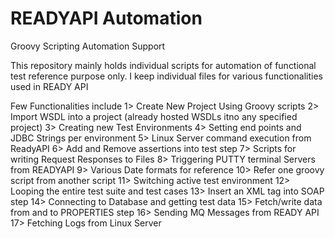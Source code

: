 # READYAPI Automation
Groovy Scripting Automation Support

This repository mainly holds individual scripts for automation of functional test reference purpose only.
I keep individual files for various functionalities used in READY API

Few Functionalities include
1> Create New Project Using Groovy scripts
2> Import WSDL into a project (already hosted WSDLs itno any specified project)
3> Creating new Test Environments 
4> Setting end points and JDBC Strings per environment
5> Linux Server command execution from ReadyAPI
6> Add and Remove assertions into test step
7> Scripts for writing Request Responses to Files
8> Triggering PUTTY terminal Servers from READYAPI
9> Various Date formats for reference
10> Refer one groovy script from another script
11> Switching active test environment
12> Looping the entire test suite and test cases
13> Insert an XML tag into SOAP step
14> Connecting to Database and getting test data
15> Fetch/write data from and to PROPERTIES step
16> Sending MQ Messages from READY API
17> Fetching Logs from Linux Server
